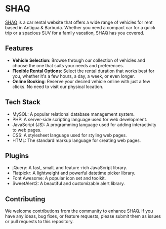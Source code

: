# SHAQ

[SHAQ](https://www.shaquanscarrental.com) is a car rental website that offers a wide range of vehicles for rent based in Antigua & Barbuda. Whether you need a compact car for a quick trip or a spacious SUV for a family vacation, SHAQ has you covered.

## Features
- **Vehicle Selection**: Browse through our collection of vehicles and choose the one that suits your needs and preferences.
- **Flexible Rental Options**: Select the rental duration that works best for you, whether it's a few hours, a day, a week, or even longer.
- **Online Booking**: Reserve your desired vehicle online with just a few clicks. No need to visit our physical location.

## Tech Stack
- MySQL: A popular relational database management system.
- PHP: A server-side scripting language used for web development.
- JavaScript (JS): A programming language used for adding interactivity to web pages.
- CSS: A stylesheet language used for styling web pages.
- HTML: The standard markup language for creating web pages.

## Plugins
- jQuery: A fast, small, and feature-rich JavaScript library.
- Flatpickr: A lightweight and powerful datetime picker library.
- Font Awesome: A popular icon set and toolkit.
- SweetAlert2: A beautiful and customizable alert library.

## Contributing
We welcome contributions from the community to enhance SHAQ. If you have any ideas, bug fixes, or feature requests, please submit them as issues or pull requests to this repository.